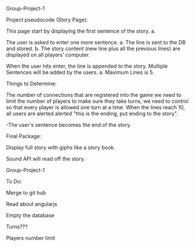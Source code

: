 Group-Project-1

Project pseudocode (Story Page):

This page start by displaying the first sentence of the story. a.

The user is asked to enter one more sentence. 
  a. The line is sent to the DB and stored. 
  b. The story content (new line plus all the previous lines) are displayed on all players' computer.

When the user hits enter, the line is appended to the story. Multiple Sentences will be added by the users. 
  a. Maximum Lines is 5.

Things to Determine:

The number of connections that are registered into the game we need to limit the number of players to make sure they take turns, we need to control so that every player is allowed one turn at a time.
When the lines reach 10, all users are alerted alerted "this is the ending, put ending to the story".  

  -The user's sentence becomes the end of the story.

Final Package:

  Display full story with giphs like a story book.
  
  Sound API will read off the story.
  
  Group-Project-1

To Do:

  Merge to git hub
  
  Read about angularjs
  
  Empty the database
  
  Turns???
  
  Players number limit
